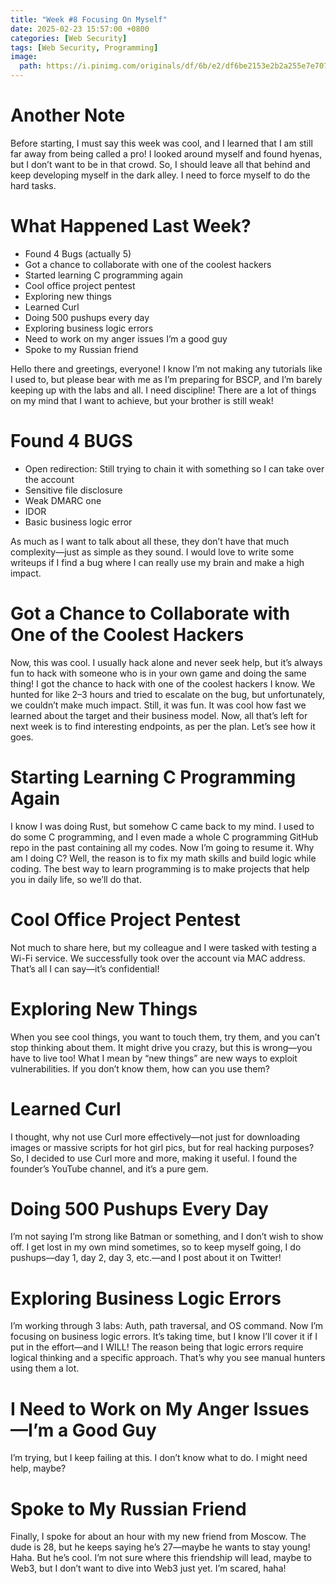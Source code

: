 ```yaml
---
title: "Week #8 Focusing On Myself"
date: 2025-02-23 15:57:00 +0800
categories: [Web Security]
tags: [Web Security, Programming]
image:
  path: https://i.pinimg.com/originals/df/6b/e2/df6be2153e2b2a255e7e707da5e4c02c.gif
---
```


# Another Note

Before starting, I must say this week was cool, and I learned that I am still far away from being called a pro! I looked around myself and found hyenas, but I don’t want to be in that crowd. So, I should leave all that behind and keep developing myself in the dark alley. I need to force myself to do the hard tasks.

# What Happened Last Week?

- Found 4 Bugs (actually 5)
- Got a chance to collaborate with one of the coolest hackers
- Started learning C programming again
- Cool office project pentest
- Exploring new things
- Learned Curl
- Doing 500 pushups every day
- Exploring business logic errors
- Need to work on my anger issues I’m a good guy
- Spoke to my Russian friend

Hello there and greetings, everyone! I know I’m not making any tutorials like I used to, but please bear with me as I’m preparing for BSCP, and I’m barely keeping up with the labs and all. I need discipline! There are a lot of things on my mind that I want to achieve, but your brother is still weak!

# Found 4 BUGS

- Open redirection: Still trying to chain it with something so I can take over the account
- Sensitive file disclosure
- Weak DMARC one
- IDOR
- Basic business logic error

As much as I want to talk about all these, they don’t have that much complexity—just as simple as they sound. I would love to write some writeups if I find a bug where I can really use my brain and make a high impact.

# Got a Chance to Collaborate with One of the Coolest Hackers

Now, this was cool. I usually hack alone and never seek help, but it’s always fun to hack with someone who is in your own game and doing the same thing! I got the chance to hack with one of the coolest hackers I know. We hunted for like 2–3 hours and tried to escalate on the bug, but unfortunately, we couldn’t make much impact. Still, it was fun. It was cool how fast we learned about the target and their business model. Now, all that’s left for next week is to find interesting endpoints, as per the plan. Let’s see how it goes.

# Starting Learning C Programming Again

I know I was doing Rust, but somehow C came back to my mind. I used to do some C programming, and I even made a whole C programming GitHub repo in the past containing all my codes. Now I’m going to resume it. Why am I doing C? Well, the reason is to fix my math skills and build logic while coding. The best way to learn programming is to make projects that help you in daily life, so we’ll do that.

# Cool Office Project Pentest

Not much to share here, but my colleague and I were tasked with testing a Wi-Fi service. We successfully took over the account via MAC address. That’s all I can say—it’s confidential!

# Exploring New Things

When you see cool things, you want to touch them, try them, and you can’t stop thinking about them. It might drive you crazy, but this is wrong—you have to live too! What I mean by “new things” are new ways to exploit vulnerabilities. If you don’t know them, how can you use them?

# Learned Curl

I thought, why not use Curl more effectively—not just for downloading images or massive scripts for hot girl pics, but for real hacking purposes? So, I decided to use Curl more and more, making it useful. I found the founder’s YouTube channel, and it’s a pure gem.

# Doing 500 Pushups Every Day

I’m not saying I’m strong like Batman or something, and I don’t wish to show off. I get lost in my own mind sometimes, so to keep myself going, I do pushups—day 1, day 2, day 3, etc.—and I post about it on Twitter!

# Exploring Business Logic Errors

I’m working through 3 labs: Auth, path traversal, and OS command. Now I’m focusing on business logic errors. It’s taking time, but I know I’ll cover it if I put in the effort—and I WILL! The reason being that logic errors require logical thinking and a specific approach. That’s why you see manual hunters using them a lot.

# I Need to Work on My Anger Issues—I’m a Good Guy

I’m trying, but I keep failing at this. I don’t know what to do. I might need help, maybe?

# Spoke to My Russian Friend

Finally, I spoke for about an hour with my new friend from Moscow. The dude is 28, but he keeps saying he’s 27—maybe he wants to stay young! Haha. But he’s cool. I’m not sure where this friendship will lead, maybe to Web3, but I don’t want to dive into Web3 just yet. I’m scared, haha!

